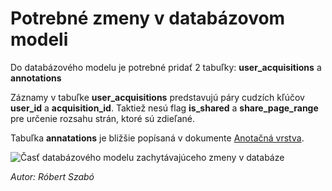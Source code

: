 # Potrebné zmeny v databázovom modeli

Do databázového modelu je potrebné pridať 2 tabuľky: **user_acquisitions** a **annotations**

Záznamy v tabuľke **user_acquisitions** predstavujú páry cudzích kľúčov **user_id** a **acquisition_id**. Taktiež nesú flag **is_shared** a **share_page_range** pre určenie rozsahu strán, ktoré sú zdieľané.

Tabuľka **annatations** je bližšie popísaná v dokumente [Anotačná vrstva](annotation_db_mode..md).

![Časť databázového modelu zachytávajúceho zmeny v databáze](@site/static/img/db_changes.png)

*Autor: Róbert Szabó*